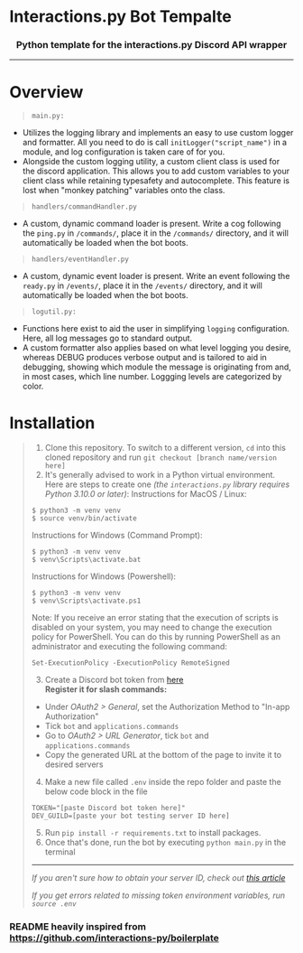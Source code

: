 # Interactions.py Bot Tempalte
<h3 align=center>Python template for the interactions.py Discord API wrapper</h3>
<hr>

# Overview
> `main.py:`
- Utilizes the logging library and implements an easy to use custom logger and formatter. All you need to do is call `initLogger("script_name")` in a module, and log configuration is taken care of for you.
- Alongside the custom logging utility, a custom client class is used for the discord application. This allows you to add custom variables to your client class while retaining typesafety and autocomplete. This feature is lost when "monkey patching" variables onto the class.

> `handlers/commandHandler.py`
- A custom, dynamic command loader is present. Write a cog following the `ping.py` in `/commands/`, place it in the `/commands/` directory, and it will automatically be loaded when the bot boots.

> `handlers/eventHandler.py`
- A custom, dynamic event loader is present. Write an event following the `ready.py` in `/events/`, place it in the `/events/` directory, and it will automatically be loaded when the bot boots.


> `logutil.py:`
- Functions here exist to aid the user in simplifying `logging` configuration. Here, all log messages go to standard output.
- A custom formatter also applies based on what level logging you desire, whereas DEBUG produces verbose output and is tailored to aid in debugging, showing which module the message is originating from and, in most cases, which line number. Loggging levels are categorized by color.

# Installation
> 1. Clone this repository. To switch to a different version, `cd` into this cloned repository and run `git checkout [branch name/version here]`
> 2. It's generally advised to work in a Python virtual environment. Here are steps to create one *(the `interactions.py` library requires Python 3.10.0 or later)*:
> Instructions for MacOS / Linux:
> ```
> $ python3 -m venv venv
> $ source venv/bin/activate
> ```
>
> Instructions for Windows (Command Prompt):
> ```
> $ python3 -m venv venv
> $ venv\Scripts\activate.bat
> ```
>
> Instructions for Windows (Powershell):
> ```
> $ python3 -m venv venv
> $ venv\Scripts\activate.ps1
> ```
> Note: If you receive an error stating that the execution of scripts is disabled on your system, you may need to change the execution policy for PowerShell. You can do this by running PowerShell as an administrator and executing the following command:
> ```
> Set-ExecutionPolicy -ExecutionPolicy RemoteSigned
> ```
> 3. Create a Discord bot token from [here](https://discord.com/developers/applications/)  
> **Register it for slash commands:**
> - Under *OAuth2 > General*, set the Authorization Method to "In-app Authorization"
> - Tick `bot` and `applications.commands`
> - Go to *OAuth2 > URL Generator*, tick `bot` and `applications.commands`
> - Copy the generated URL at the bottom of the page to invite it to desired servers
> 4. Make a new file called `.env` inside the repo folder and paste the below code block in the file
> ```
> TOKEN="[paste Discord bot token here]"
> DEV_GUILD=[paste your bot testing server ID here]
> ```
> 5. Run `pip install -r requirements.txt` to install packages.
> 6. Once that's done, run the bot by executing `python main.py` in the terminal
>
> <hr />
> 
> *If you aren't sure how to obtain your server ID, check out [this article](https://www.alphr.com/discord-find-server-id/)*
> 
> *If you get errors related to missing token environment variables, run `source .env`*

### README heavily inspired from https://github.com/interactions-py/boilerplate
